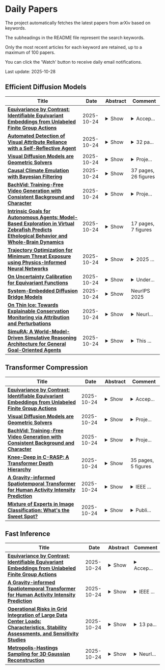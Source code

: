 # Daily Papers
The project automatically fetches the latest papers from arXiv based on keywords.

The subheadings in the README file represent the search keywords.

Only the most recent articles for each keyword are retained, up to a maximum of 100 papers.

You can click the 'Watch' button to receive daily email notifications.

Last update: 2025-10-28

## Efficient Diffusion Models
| **Title** | **Date** | **Abstract** | **Comment** |
| --- | --- | --- | --- |
| **[Equivariance by Contrast: Identifiable Equivariant Embeddings from Unlabeled Finite Group Actions](http://arxiv.org/abs/2510.21706v1)** | 2025-10-24 | <details><summary>Show</summary><p>We propose Equivariance by Contrast (EbC) to learn equivariant embeddings from observation pairs $(\mathbf{y}, g \cdot \mathbf{y})$, where $g$ is drawn from a finite group acting on the data. Our method jointly learns a latent space and a group representation in which group actions correspond to invertible linear maps -- without relying on group-specific inductive biases. We validate our approach on the infinite dSprites dataset with structured transformations defined by the finite group $G:= (R_m \times \mathbb{Z}_n \times \mathbb{Z}_n)$, combining discrete rotations and periodic translations. The resulting embeddings exhibit high-fidelity equivariance, with group operations faithfully reproduced in latent space. On synthetic data, we further validate the approach on the non-abelian orthogonal group $O(n)$ and the general linear group $GL(n)$. We also provide a theoretical proof for identifiability. While broad evaluation across diverse group types on real-world data remains future work, our results constitute the first successful demonstration of general-purpose encoder-only equivariant learning from group action observations alone, including non-trivial non-abelian groups and a product group motivated by modeling affine equivariances in computer vision.</p></details> | <details><summary>Accep...</summary><p>Accepted at NeurIPS 2025. The last two authors contributed equally. Code is available at https://github.com/dynamical-inference/ebc</p></details> |
| **[Automated Detection of Visual Attribute Reliance with a Self-Reflective Agent](http://arxiv.org/abs/2510.21704v1)** | 2025-10-24 | <details><summary>Show</summary><p>When a vision model performs image recognition, which visual attributes drive its predictions? Detecting unintended reliance on specific visual features is critical for ensuring model robustness, preventing overfitting, and avoiding spurious correlations. We introduce an automated framework for detecting such dependencies in trained vision models. At the core of our method is a self-reflective agent that systematically generates and tests hypotheses about visual attributes that a model may rely on. This process is iterative: the agent refines its hypotheses based on experimental outcomes and uses a self-evaluation protocol to assess whether its findings accurately explain model behavior. When inconsistencies arise, the agent self-reflects over its findings and triggers a new cycle of experimentation. We evaluate our approach on a novel benchmark of 130 models designed to exhibit diverse visual attribute dependencies across 18 categories. Our results show that the agent's performance consistently improves with self-reflection, with a significant performance increase over non-reflective baselines. We further demonstrate that the agent identifies real-world visual attribute dependencies in state-of-the-art models, including CLIP's vision encoder and the YOLOv8 object detector.</p></details> | <details><summary>32 pa...</summary><p>32 pages, 10 figures, Neurips 2025</p></details> |
| **[Visual Diffusion Models are Geometric Solvers](http://arxiv.org/abs/2510.21697v1)** | 2025-10-24 | <details><summary>Show</summary><p>In this paper we show that visual diffusion models can serve as effective geometric solvers: they can directly reason about geometric problems by working in pixel space. We first demonstrate this on the Inscribed Square Problem, a long-standing problem in geometry that asks whether every Jordan curve contains four points forming a square. We then extend the approach to two other well-known hard geometric problems: the Steiner Tree Problem and the Simple Polygon Problem. Our method treats each problem instance as an image and trains a standard visual diffusion model that transforms Gaussian noise into an image representing a valid approximate solution that closely matches the exact one. The model learns to transform noisy geometric structures into correct configurations, effectively recasting geometric reasoning as image generation. Unlike prior work that necessitates specialized architectures and domain-specific adaptations when applying diffusion to parametric geometric representations, we employ a standard visual diffusion model that operates on the visual representation of the problem. This simplicity highlights a surprising bridge between generative modeling and geometric problem solving. Beyond the specific problems studied here, our results point toward a broader paradigm: operating in image space provides a general and practical framework for approximating notoriously hard problems, and opens the door to tackling a far wider class of challenging geometric tasks.</p></details> | <details><summary>Proje...</summary><p>Project page: https://kariander1.github.io/visual-geo-solver/</p></details> |
| **[Causal Climate Emulation with Bayesian Filtering](http://arxiv.org/abs/2506.09891v2)** | 2025-10-24 | <details><summary>Show</summary><p>Traditional models of climate change use complex systems of coupled equations to simulate physical processes across the Earth system. These simulations are highly computationally expensive, limiting our predictions of climate change and analyses of its causes and effects. Machine learning has the potential to quickly emulate data from climate models, but current approaches are not able to incorporate physically-based causal relationships. Here, we develop an interpretable climate model emulator based on causal representation learning. We derive a novel approach including a Bayesian filter for stable long-term autoregressive emulation. We demonstrate that our emulator learns accurate climate dynamics, and we show the importance of each one of its components on a realistic synthetic dataset and data from two widely deployed climate models.</p></details> | 37 pages, 26 figures |
| **[BachVid: Training-Free Video Generation with Consistent Background and Character](http://arxiv.org/abs/2510.21696v1)** | 2025-10-24 | <details><summary>Show</summary><p>Diffusion Transformers (DiTs) have recently driven significant progress in text-to-video (T2V) generation. However, generating multiple videos with consistent characters and backgrounds remains a significant challenge. Existing methods typically rely on reference images or extensive training, and often only address character consistency, leaving background consistency to image-to-video models. We introduce BachVid, the first training-free method that achieves consistent video generation without needing any reference images. Our approach is based on a systematic analysis of DiT's attention mechanism and intermediate features, revealing its ability to extract foreground masks and identify matching points during the denoising process. Our method leverages this finding by first generating an identity video and caching the intermediate variables, and then inject these cached variables into corresponding positions in newly generated videos, ensuring both foreground and background consistency across multiple videos. Experimental results demonstrate that BachVid achieves robust consistency in generated videos without requiring additional training, offering a novel and efficient solution for consistent video generation without relying on reference images or additional training.</p></details> | <details><summary>Proje...</summary><p>Project page: https://wolfball.github.io/bachvid</p></details> |
| **[Intrinsic Goals for Autonomous Agents: Model-Based Exploration in Virtual Zebrafish Predicts Ethological Behavior and Whole-Brain Dynamics](http://arxiv.org/abs/2506.00138v2)** | 2025-10-24 | <details><summary>Show</summary><p>Autonomy is a hallmark of animal intelligence, enabling adaptive and intelligent behavior in complex environments without relying on external reward or task structure. Existing reinforcement learning approaches to exploration in reward-free environments, including a class of methods known as model-based intrinsic motivation, exhibit inconsistent exploration patterns and do not converge to an exploratory policy, thus failing to capture robust autonomous behaviors observed in animals. Moreover, systems neuroscience has largely overlooked the neural basis of autonomy, focusing instead on experimental paradigms where animals are motivated by external reward rather than engaging in ethological, naturalistic and task-independent behavior. To bridge these gaps, we introduce a novel model-based intrinsic drive explicitly designed after the principles of autonomous exploration in animals. Our method (3M-Progress) achieves animal-like exploration by tracking divergence between an online world model and a fixed prior learned from an ecological niche. To the best of our knowledge, we introduce the first autonomous embodied agent that predicts brain data entirely from self-supervised optimization of an intrinsic goal -- without any behavioral or neural training data -- demonstrating that 3M-Progress agents capture the explainable variance in behavioral patterns and whole-brain neural-glial dynamics recorded from autonomously behaving larval zebrafish, thereby providing the first goal-driven, population-level model of neural-glial computation. Our findings establish a computational framework connecting model-based intrinsic motivation to naturalistic behavior, providing a foundation for building artificial agents with animal-like autonomy.</p></details> | 17 pages, 7 figures |
| **[Trajectory Optimization for Minimum Threat Exposure using Physics-Informed Neural Networks](http://arxiv.org/abs/2510.17762v2)** | 2025-10-24 | <details><summary>Show</summary><p>We apply a physics-informed neural network (PINN) to solve the two-point boundary value problem (BVP) arising from the necessary conditions postulated by Pontryagin's Minimum Principle for optimal control. Such BVPs are known to be numerically difficult to solve by traditional shooting methods due to extremely high sensitivity to initial guesses. In the light of recent successes in applying PINNs for solving high-dimensional differential equations, we develop a PINN to solve the problem of finding trajectories with minimum exposure to a spatiotemporal threat for a vehicle kinematic model. First, we implement PINNs that are trained to solve the BVP for a given pair of initial and final states for a given threat field. Next, we implement a PINN conditioned on the initial state for a given threat field, which eliminates the need for retraining for each initial state. We demonstrate that the PINN outputs satisfy the necessary conditions with low numerical error.</p></details> | <details><summary>2025 ...</summary><p>2025 Indian Control Conference</p></details> |
| **[On Uncertainty Calibration for Equivariant Functions](http://arxiv.org/abs/2510.21691v1)** | 2025-10-24 | <details><summary>Show</summary><p>Data-sparse settings such as robotic manipulation, molecular physics, and galaxy morphology classification are some of the hardest domains for deep learning. For these problems, equivariant networks can help improve modeling across undersampled parts of the input space, and uncertainty estimation can guard against overconfidence. However, until now, the relationships between equivariance and model confidence, and more generally equivariance and model calibration, has yet to be studied. Since traditional classification and regression error terms show up in the definitions of calibration error, it is natural to suspect that previous work can be used to help understand the relationship between equivariance and calibration error. In this work, we present a theory relating equivariance to uncertainty estimation. By proving lower and upper bounds on uncertainty calibration errors (ECE and ENCE) under various equivariance conditions, we elucidate the generalization limits of equivariant models and illustrate how symmetry mismatch can result in miscalibration in both classification and regression. We complement our theoretical framework with numerical experiments that clarify the relationship between equivariance and uncertainty using a variety of real and simulated datasets, and we comment on trends with symmetry mismatch, group size, and aleatoric and epistemic uncertainties.</p></details> | <details><summary>Under...</summary><p>Under review at Transactions on Machine Learning Research (TMLR). Code is available at https://github.com/EdwardBerman/EquiUQ . Excited to share this paper, comments welcome :D</p></details> |
| **[System-Embedded Diffusion Bridge Models](http://arxiv.org/abs/2506.23726v2)** | 2025-10-24 | <details><summary>Show</summary><p>Solving inverse problems -- recovering signals from incomplete or noisy measurements -- is fundamental in science and engineering. Score-based generative models (SGMs) have recently emerged as a powerful framework for this task. Two main paradigms have formed: unsupervised approaches that adapt pretrained generative models to inverse problems, and supervised bridge methods that train stochastic processes conditioned on paired clean and corrupted data. While the former typically assume knowledge of the measurement model, the latter have largely overlooked this structural information. We introduce System embedded Diffusion Bridge Models (SDBs), a new class of supervised bridge methods that explicitly embed the known linear measurement system into the coefficients of a matrix-valued SDE. This principled integration yields consistent improvements across diverse linear inverse problems and demonstrates robust generalization under system misspecification between training and deployment, offering a promising solution to real-world applications.</p></details> | NeurIPS 2025 |
| **[On Thin Ice: Towards Explainable Conservation Monitoring via Attribution and Perturbations](http://arxiv.org/abs/2510.21689v1)** | 2025-10-24 | <details><summary>Show</summary><p>Computer vision can accelerate ecological research and conservation monitoring, yet adoption in ecology lags in part because of a lack of trust in black-box neural-network-based models. We seek to address this challenge by applying post-hoc explanations to provide evidence for predictions and document limitations that are important to field deployment. Using aerial imagery from Glacier Bay National Park, we train a Faster R-CNN to detect pinnipeds (harbor seals) and generate explanations via gradient-based class activation mapping (HiResCAM, LayerCAM), local interpretable model-agnostic explanations (LIME), and perturbation-based explanations. We assess explanations along three axes relevant to field use: (i) localization fidelity: whether high-attribution regions coincide with the animal rather than background context; (ii) faithfulness: whether deletion/insertion tests produce changes in detector confidence; and (iii) diagnostic utility: whether explanations reveal systematic failure modes. Explanations concentrate on seal torsos and contours rather than surrounding ice/rock, and removal of the seals reduces detection confidence, providing model-evidence for true positives. The analysis also uncovers recurrent error sources, including confusion between seals and black ice and rocks. We translate these findings into actionable next steps for model development, including more targeted data curation and augmentation. By pairing object detection with post-hoc explainability, we can move beyond "black-box" predictions toward auditable, decision-supporting tools for conservation monitoring.</p></details> | <details><summary>NeurI...</summary><p>NeurIPS Imageomics Workshop 2025</p></details> |
| **[SimuRA: A World-Model-Driven Simulative Reasoning Architecture for General Goal-Oriented Agents](http://arxiv.org/abs/2507.23773v2)** | 2025-10-24 | <details><summary>Show</summary><p>AI agents built on foundation models hold enormous promise. Current practice, however, focuses on a one-task-one-agent approach, which not only falls short of scalability and generality, but also faces practical limitations from black-box autoregressive reasoning, where decisions unfold token by token without explicit simulation or counterfactual evaluation of outcomes. Humans, on the other hand, reason and plan by mentally simulating the consequences of actions within an internal model of the world -- a capability that supports flexible, goal-directed behavior across diverse contexts. Moving towards a more general and powerful AI agent, we introduce SimuRA, a goal-oriented architecture for generalized agentic reasoning. Based on a principled formulation of an optimal agent in any general environment, SimuRA addresses the limitations of black-box autoregressive reasoning by incorporating the world model for planning via simulation. Our prototype world model is implemented using LLMs as a substrate, leveraging the natural language as a discrete, hierarchical representation grounded in concepts for planning, while remaining model-agnostic. On complex web-browsing tasks such as flight search, SimuRA improves the success rate from 0% to 32.2% compared to a representative open-web agent baseline. Across tasks, world-model-based planning achieves up to 124% higher task completion rates than a matched black-box autoregressive baseline, demonstrating the advantages of simulative reasoning. We release ReasonerAgent-Web, a web-browsing agent built on SimuRA, as an open-source research demo.</p></details> | <details><summary>This ...</summary><p>This submission has been updated to adjust the scope and presentation of the work</p></details> |

## Transformer Compression
| **Title** | **Date** | **Abstract** | **Comment** |
| --- | --- | --- | --- |
| **[Equivariance by Contrast: Identifiable Equivariant Embeddings from Unlabeled Finite Group Actions](http://arxiv.org/abs/2510.21706v1)** | 2025-10-24 | <details><summary>Show</summary><p>We propose Equivariance by Contrast (EbC) to learn equivariant embeddings from observation pairs $(\mathbf{y}, g \cdot \mathbf{y})$, where $g$ is drawn from a finite group acting on the data. Our method jointly learns a latent space and a group representation in which group actions correspond to invertible linear maps -- without relying on group-specific inductive biases. We validate our approach on the infinite dSprites dataset with structured transformations defined by the finite group $G:= (R_m \times \mathbb{Z}_n \times \mathbb{Z}_n)$, combining discrete rotations and periodic translations. The resulting embeddings exhibit high-fidelity equivariance, with group operations faithfully reproduced in latent space. On synthetic data, we further validate the approach on the non-abelian orthogonal group $O(n)$ and the general linear group $GL(n)$. We also provide a theoretical proof for identifiability. While broad evaluation across diverse group types on real-world data remains future work, our results constitute the first successful demonstration of general-purpose encoder-only equivariant learning from group action observations alone, including non-trivial non-abelian groups and a product group motivated by modeling affine equivariances in computer vision.</p></details> | <details><summary>Accep...</summary><p>Accepted at NeurIPS 2025. The last two authors contributed equally. Code is available at https://github.com/dynamical-inference/ebc</p></details> |
| **[Visual Diffusion Models are Geometric Solvers](http://arxiv.org/abs/2510.21697v1)** | 2025-10-24 | <details><summary>Show</summary><p>In this paper we show that visual diffusion models can serve as effective geometric solvers: they can directly reason about geometric problems by working in pixel space. We first demonstrate this on the Inscribed Square Problem, a long-standing problem in geometry that asks whether every Jordan curve contains four points forming a square. We then extend the approach to two other well-known hard geometric problems: the Steiner Tree Problem and the Simple Polygon Problem. Our method treats each problem instance as an image and trains a standard visual diffusion model that transforms Gaussian noise into an image representing a valid approximate solution that closely matches the exact one. The model learns to transform noisy geometric structures into correct configurations, effectively recasting geometric reasoning as image generation. Unlike prior work that necessitates specialized architectures and domain-specific adaptations when applying diffusion to parametric geometric representations, we employ a standard visual diffusion model that operates on the visual representation of the problem. This simplicity highlights a surprising bridge between generative modeling and geometric problem solving. Beyond the specific problems studied here, our results point toward a broader paradigm: operating in image space provides a general and practical framework for approximating notoriously hard problems, and opens the door to tackling a far wider class of challenging geometric tasks.</p></details> | <details><summary>Proje...</summary><p>Project page: https://kariander1.github.io/visual-geo-solver/</p></details> |
| **[BachVid: Training-Free Video Generation with Consistent Background and Character](http://arxiv.org/abs/2510.21696v1)** | 2025-10-24 | <details><summary>Show</summary><p>Diffusion Transformers (DiTs) have recently driven significant progress in text-to-video (T2V) generation. However, generating multiple videos with consistent characters and backgrounds remains a significant challenge. Existing methods typically rely on reference images or extensive training, and often only address character consistency, leaving background consistency to image-to-video models. We introduce BachVid, the first training-free method that achieves consistent video generation without needing any reference images. Our approach is based on a systematic analysis of DiT's attention mechanism and intermediate features, revealing its ability to extract foreground masks and identify matching points during the denoising process. Our method leverages this finding by first generating an identity video and caching the intermediate variables, and then inject these cached variables into corresponding positions in newly generated videos, ensuring both foreground and background consistency across multiple videos. Experimental results demonstrate that BachVid achieves robust consistency in generated videos without requiring additional training, offering a novel and efficient solution for consistent video generation without relying on reference images or additional training.</p></details> | <details><summary>Proje...</summary><p>Project page: https://wolfball.github.io/bachvid</p></details> |
| **[Knee-Deep in C-RASP: A Transformer Depth Hierarchy](http://arxiv.org/abs/2506.16055v2)** | 2025-10-24 | <details><summary>Show</summary><p>It has been observed that transformers with greater depth (that is, more layers) have more capabilities, but can we establish formally which capabilities are gained? We answer this question with a theoretical proof followed by an empirical study. First, we consider transformers that round to fixed precision except inside attention. We show that this subclass of transformers is expressively equivalent to the programming language C-RASP and this equivalence preserves depth. Second, we prove that deeper C-RASP programs are more expressive than shallower C-RASP programs, implying that deeper transformers are more expressive than shallower transformers (within the subclass mentioned above). The same is also proven for transformers with positional encodings (like RoPE and ALiBi). These results are established by studying a temporal logic with counting operators equivalent to C-RASP. Finally, we provide empirical evidence that our theory predicts the depth required for transformers without positional encodings to length-generalize on a family of sequential dependency tasks.</p></details> | 35 pages, 5 figures |
| **[A Gravity-informed Spatiotemporal Transformer for Human Activity Intensity Prediction](http://arxiv.org/abs/2506.13678v4)** | 2025-10-24 | <details><summary>Show</summary><p>Human activity intensity prediction is crucial to many location-based services. Despite tremendous progress in modeling dynamics of human activity, most existing methods overlook physical constraints of spatial interaction, leading to uninterpretable spatial correlations and over-smoothing phenomenon. To address these limitations, this work proposes a physics-informed deep learning framework, namely Gravity-informed Spatiotemporal Transformer (Gravityformer) by integrating the universal law of gravitation to refine transformer attention. Specifically, it (1) estimates two spatially explicit mass parameters based on spatiotemporal embedding feature, (2) models the spatial interaction in end-to-end neural network using proposed adaptive gravity model to learn the physical constraint, and (3) utilizes the learned spatial interaction to guide and mitigate the over-smoothing phenomenon in transformer attention. Moreover, a parallel spatiotemporal graph convolution transformer is proposed for achieving a balance between coupled spatial and temporal learning. Systematic experiments on six real-world large-scale activity datasets demonstrate the quantitative and qualitative superiority of our model over state-of-the-art benchmarks. Additionally, the learned gravity attention matrix can be not only disentangled and interpreted based on geographical laws, but also improved the generalization in zero-shot cross-region inference. This work provides a novel insight into integrating physical laws with deep learning for spatiotemporal prediction.</p></details> | <details><summary>IEEE ...</summary><p>IEEE TPAMI 2025. 18 pages, 14 figures</p></details> |
| **[Mixture of Experts in Image Classification: What's the Sweet Spot?](http://arxiv.org/abs/2411.18322v2)** | 2025-10-24 | <details><summary>Show</summary><p>Mixture-of-Experts (MoE) models have shown promising potential for parameter-efficient scaling across domains. However, their application to image classification remains limited, often requiring billion-scale datasets to be competitive. In this work, we explore the integration of MoE layers into image classification architectures using open datasets. We conduct a systematic analysis across different MoE configurations and model scales. We find that moderate parameter activation per sample provides the best trade-off between performance and efficiency. However, as the number of activated parameters increases, the benefits of MoE diminish. Our analysis yields several practical insights for vision MoE design. First, MoE layers most effectively strengthen tiny and mid-sized models, while gains taper off for large-capacity networks and do not redefine state-of-the-art ImageNet performance. Second, a Last-2 placement heuristic offers the most robust cross-architecture choice, with Every-2 slightly better for Vision Transform (ViT), and both remaining effective as data and model scale increase. Third, larger datasets (e.g., ImageNet-21k) allow more experts, up to 16, for ConvNeXt to be utilized effectively without changing placement, as increased data reduces overfitting and promotes broader expert specialization. Finally, a simple linear router performs best, suggesting that additional routing complexity yields no consistent benefit.</p></details> | <details><summary>Publi...</summary><p>Published in Transactions on Machine Learning Research</p></details> |

## Fast Inference
| **Title** | **Date** | **Abstract** | **Comment** |
| --- | --- | --- | --- |
| **[Equivariance by Contrast: Identifiable Equivariant Embeddings from Unlabeled Finite Group Actions](http://arxiv.org/abs/2510.21706v1)** | 2025-10-24 | <details><summary>Show</summary><p>We propose Equivariance by Contrast (EbC) to learn equivariant embeddings from observation pairs $(\mathbf{y}, g \cdot \mathbf{y})$, where $g$ is drawn from a finite group acting on the data. Our method jointly learns a latent space and a group representation in which group actions correspond to invertible linear maps -- without relying on group-specific inductive biases. We validate our approach on the infinite dSprites dataset with structured transformations defined by the finite group $G:= (R_m \times \mathbb{Z}_n \times \mathbb{Z}_n)$, combining discrete rotations and periodic translations. The resulting embeddings exhibit high-fidelity equivariance, with group operations faithfully reproduced in latent space. On synthetic data, we further validate the approach on the non-abelian orthogonal group $O(n)$ and the general linear group $GL(n)$. We also provide a theoretical proof for identifiability. While broad evaluation across diverse group types on real-world data remains future work, our results constitute the first successful demonstration of general-purpose encoder-only equivariant learning from group action observations alone, including non-trivial non-abelian groups and a product group motivated by modeling affine equivariances in computer vision.</p></details> | <details><summary>Accep...</summary><p>Accepted at NeurIPS 2025. The last two authors contributed equally. Code is available at https://github.com/dynamical-inference/ebc</p></details> |
| **[A Gravity-informed Spatiotemporal Transformer for Human Activity Intensity Prediction](http://arxiv.org/abs/2506.13678v4)** | 2025-10-24 | <details><summary>Show</summary><p>Human activity intensity prediction is crucial to many location-based services. Despite tremendous progress in modeling dynamics of human activity, most existing methods overlook physical constraints of spatial interaction, leading to uninterpretable spatial correlations and over-smoothing phenomenon. To address these limitations, this work proposes a physics-informed deep learning framework, namely Gravity-informed Spatiotemporal Transformer (Gravityformer) by integrating the universal law of gravitation to refine transformer attention. Specifically, it (1) estimates two spatially explicit mass parameters based on spatiotemporal embedding feature, (2) models the spatial interaction in end-to-end neural network using proposed adaptive gravity model to learn the physical constraint, and (3) utilizes the learned spatial interaction to guide and mitigate the over-smoothing phenomenon in transformer attention. Moreover, a parallel spatiotemporal graph convolution transformer is proposed for achieving a balance between coupled spatial and temporal learning. Systematic experiments on six real-world large-scale activity datasets demonstrate the quantitative and qualitative superiority of our model over state-of-the-art benchmarks. Additionally, the learned gravity attention matrix can be not only disentangled and interpreted based on geographical laws, but also improved the generalization in zero-shot cross-region inference. This work provides a novel insight into integrating physical laws with deep learning for spatiotemporal prediction.</p></details> | <details><summary>IEEE ...</summary><p>IEEE TPAMI 2025. 18 pages, 14 figures</p></details> |
| **[Operational Risks in Grid Integration of Large Data Center Loads: Characteristics, Stability Assessments, and Sensitivity Studies](http://arxiv.org/abs/2510.05437v2)** | 2025-10-24 | <details><summary>Show</summary><p>This paper investigates the dynamic interactions between large-scale data centers and the power grid, focusing on reliability challenges arising from sudden fluctuations in demand. With the rapid growth of AI-driven workloads, such fluctuations, along with fast ramp patterns, are expected to exacerbate stressed grid conditions and system instabilities. We consider a few open-source AI data center consumption profiles from the MIT supercloud datasets, along with generating a few experimental HPC job-distribution-based inference profiles. Subsequently, we develop analytical methodologies for real-time assessment of grid stability, focusing on both transient and small-signal stability assessments. Energy-flow-like metrics for nonlinear transient stability, formulated by computing localized data center bus kinetic-like flows and coupling interactions with neighboring buses over varying time windows, help provide operators with real-time assessments of the regional grid stress in the data center hubs. On the other hand, small-signal stability metrics, constructed from analytical state matrices under variable operating conditions during a fast ramping period, enable snapshot-based assessments of data center load fluctuations and provide enhanced observability into evolving grid conditions. By quantifying the stability impacts of large data center clusters, studies conducted in the modified IEEE benchmark $68-$bus model support improved operator situational awareness to capture risks in reliable integration of large data center loads.</p></details> | <details><summary>13 pa...</summary><p>13 pages, 8 figures, 3 tables</p></details> |
| **[Metropolis-Hastings Sampling for 3D Gaussian Reconstruction](http://arxiv.org/abs/2506.12945v2)** | 2025-10-24 | <details><summary>Show</summary><p>We propose an adaptive sampling framework for 3D Gaussian Splatting (3DGS) that leverages comprehensive multi-view photometric error signals within a unified Metropolis-Hastings approach. Vanilla 3DGS heavily relies on heuristic-based density-control mechanisms (e.g., cloning, splitting, and pruning), which can lead to redundant computations or premature removal of beneficial Gaussians. Our framework overcomes these limitations by reformulating densification and pruning as a probabilistic sampling process, dynamically inserting and relocating Gaussians based on aggregated multi-view errors and opacity scores. Guided by Bayesian acceptance tests derived from these error-based importance scores, our method substantially reduces reliance on heuristics, offers greater flexibility, and adaptively infers Gaussian distributions without requiring predefined scene complexity. Experiments on benchmark datasets, including Mip-NeRF360, Tanks and Temples and Deep Blending, show that our approach reduces the number of Gaussians needed, achieving faster convergence while matching or modestly surpassing the view-synthesis quality of state-of-the-art models.</p></details> | <details><summary>NeurI...</summary><p>NeurIPS 2025. Project Page: https://hjhyunjinkim.github.io/MH-3DGS</p></details> |

